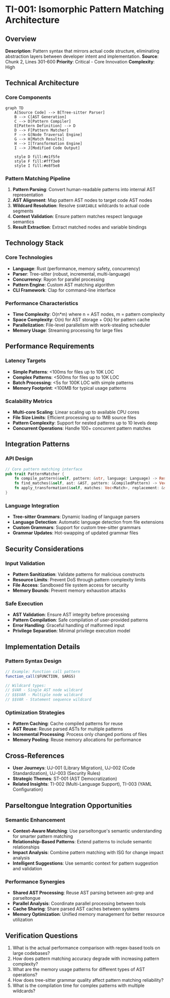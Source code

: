 # TI-001: Isomorphic Pattern Matching Architecture

## Overview
**Description**: Pattern syntax that mirrors actual code structure, eliminating abstraction layers between developer intent and implementation.
**Source**: Chunk 2, Lines 301-600
**Priority**: Critical - Core Innovation
**Complexity**: High

## Technical Architecture

### Core Components
```mermaid
graph TD
    A[Source Code] --> B[Tree-sitter Parser]
    B --> C[AST Generation]
    C --> D[Pattern Compiler]
    E[Pattern Definition] --> D
    D --> F[Pattern Matcher]
    F --> G[Node Traversal Engine]
    G --> H[Match Results]
    H --> I[Transformation Engine]
    I --> J[Modified Code Output]
    
    style D fill:#e1f5fe
    style F fill:#fff3e0
    style I fill:#e8f5e8
```

### Pattern Matching Pipeline
1. **Pattern Parsing**: Convert human-readable patterns into internal AST representation
2. **AST Alignment**: Map pattern AST nodes to target code AST nodes
3. **Wildcard Resolution**: Resolve `$VARIABLE` wildcards to actual code segments
4. **Context Validation**: Ensure pattern matches respect language semantics
5. **Result Extraction**: Extract matched nodes and variable bindings

## Technology Stack

### Core Technologies
- **Language**: Rust (performance, memory safety, concurrency)
- **Parser**: Tree-sitter (robust, incremental, multi-language)
- **Concurrency**: Rayon for parallel processing
- **Pattern Engine**: Custom AST matching algorithm
- **CLI Framework**: Clap for command-line interface

### Performance Characteristics
- **Time Complexity**: O(n*m) where n = AST nodes, m = pattern complexity
- **Space Complexity**: O(n) for AST storage + O(k) for pattern cache
- **Parallelization**: File-level parallelism with work-stealing scheduler
- **Memory Usage**: Streaming processing for large files

## Performance Requirements

### Latency Targets
- **Simple Patterns**: <100ms for files up to 10K LOC
- **Complex Patterns**: <500ms for files up to 10K LOC
- **Batch Processing**: <5s for 100K LOC with simple patterns
- **Memory Footprint**: <100MB for typical usage patterns

### Scalability Metrics
- **Multi-core Scaling**: Linear scaling up to available CPU cores
- **File Size Limits**: Efficient processing up to 1MB source files
- **Pattern Complexity**: Support for nested patterns up to 10 levels deep
- **Concurrent Operations**: Handle 100+ concurrent pattern matches

## Integration Patterns

### API Design
```rust
// Core pattern matching interface
pub trait PatternMatcher {
    fn compile_pattern(&self, pattern: &str, language: Language) -> Result<CompiledPattern>;
    fn find_matches(&self, ast: &AST, pattern: &CompiledPattern) -> Vec<Match>;
    fn apply_transformation(&self, matches: Vec<Match>, replacement: &str) -> Result<String>;
}
```

### Language Integration
- **Tree-sitter Grammars**: Dynamic loading of language parsers
- **Language Detection**: Automatic language detection from file extensions
- **Custom Grammars**: Support for custom tree-sitter grammars
- **Grammar Updates**: Hot-swapping of updated grammar files

## Security Considerations

### Input Validation
- **Pattern Sanitization**: Validate patterns for malicious constructs
- **Resource Limits**: Prevent DoS through pattern complexity limits
- **File Access**: Sandboxed file system access for security
- **Memory Bounds**: Prevent memory exhaustion attacks

### Safe Execution
- **AST Validation**: Ensure AST integrity before processing
- **Pattern Compilation**: Safe compilation of user-provided patterns
- **Error Handling**: Graceful handling of malformed input
- **Privilege Separation**: Minimal privilege execution model

## Implementation Details

### Pattern Syntax Design
```javascript
// Example: Function call pattern
function_call($FUNCTION, $ARGS)

// Wildcard types:
// $VAR - Single AST node wildcard
// $$$VAR - Multiple node wildcard  
// $$VAR - Statement sequence wildcard
```

### Optimization Strategies
- **Pattern Caching**: Cache compiled patterns for reuse
- **AST Reuse**: Reuse parsed ASTs for multiple patterns
- **Incremental Processing**: Process only changed portions of files
- **Memory Pooling**: Reuse memory allocations for performance

## Cross-References
- **User Journeys**: UJ-001 (Library Migration), UJ-002 (Code Standardization), UJ-003 (Security Rules)
- **Strategic Themes**: ST-001 (AST Democratization)
- **Related Insights**: TI-002 (Multi-Language Support), TI-003 (YAML Configuration)

## Parseltongue Integration Opportunities

### Semantic Enhancement
- **Context-Aware Matching**: Use parseltongue's semantic understanding for smarter pattern matching
- **Relationship-Based Patterns**: Extend patterns to include semantic relationships
- **Impact Analysis**: Combine pattern matching with ISG for change impact analysis
- **Intelligent Suggestions**: Use semantic context for pattern suggestion and validation

### Performance Synergies
- **Shared AST Processing**: Reuse AST parsing between ast-grep and parseltongue
- **Parallel Analysis**: Coordinate parallel processing between tools
- **Cache Sharing**: Share parsed AST caches between systems
- **Memory Optimization**: Unified memory management for better resource utilization

## Verification Questions
1. What is the actual performance comparison with regex-based tools on large codebases?
2. How does pattern matching accuracy degrade with increasing pattern complexity?
3. What are the memory usage patterns for different types of AST operations?
4. How does tree-sitter grammar quality affect pattern matching reliability?
5. What is the compilation time for complex patterns with multiple wildcards?
